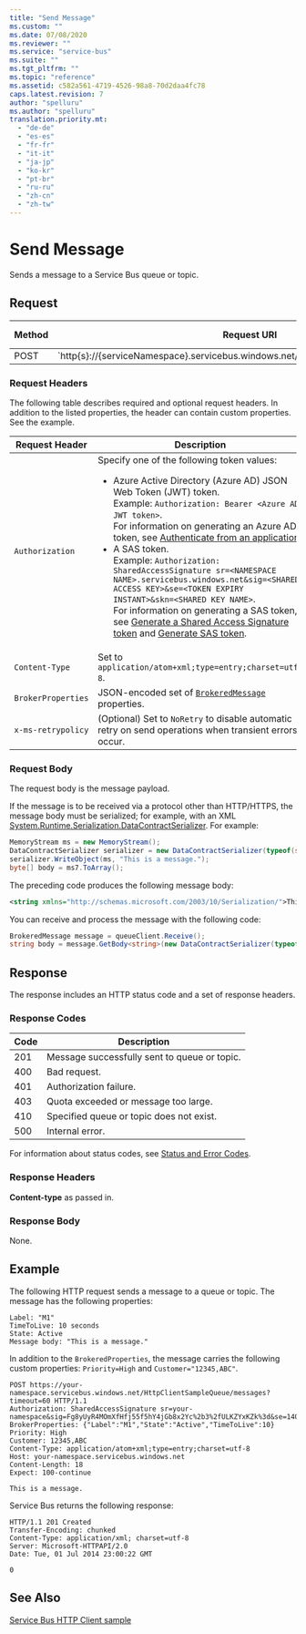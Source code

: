 ```yaml
---
title: "Send Message"
ms.custom: ""
ms.date: 07/08/2020
ms.reviewer: ""
ms.service: "service-bus"
ms.suite: ""
ms.tgt_pltfrm: ""
ms.topic: "reference"
ms.assetid: c582a561-4719-4526-98a8-70d2daa4fc78
caps.latest.revision: 7
author: "spelluru"
ms.author: "spelluru"
translation.priority.mt: 
  - "de-de"
  - "es-es"
  - "fr-fr"
  - "it-it"
  - "ja-jp"
  - "ko-kr"
  - "pt-br"
  - "ru-ru"
  - "zh-cn"
  - "zh-tw"
---
```

# Send Message
Sends a message to a Service Bus queue or topic.  
  
## Request  
  
|Method|Request URI|HTTP Version|  
|------------|-----------------|------------------|  
|POST|`http{s}://{serviceNamespace}.servicebus.windows.net/{queuePath&#124;topicPath}/messages|HTTP/1.1`|  
  
### Request Headers  
 The following table describes required and optional request headers. In addition to the listed properties, the header can contain custom properties. See the example.  
  
|Request Header|Description|  
|--------------------|-----------------|  
|`Authorization`| Specify one of the following token values:<ul><li> Azure Active Directory (Azure AD) JSON Web Token (JWT) token. <br/>Example: `Authorization: Bearer <Azure AD JWT token>`. <br/>For information on generating an Azure AD token, see [Authenticate from an application](get-azure-active-directory-token.md).</li><li>A SAS token. <br/>Example: `Authorization: SharedAccessSignature sr=<NAMESPACE NAME>.servicebus.windows.net&sig=<SHARED ACCESS KEY>&se=<TOKEN EXPIRY INSTANT>&skn=<SHARED KEY NAME>`. <br/>For information on generating a SAS token, see [Generate a Shared Access Signature token](https://docs.microsoft.com/azure/service-bus-messaging/service-bus-sas#generate-a-shared-access-signature-token) and [Generate SAS token](https://docs.microsoft.com/rest/api/eventhub/generate-sas-token).</li></ul> |  
|`Content-Type`|Set to `application/atom+xml;type=entry;charset=utf-8`.|  
|`BrokerProperties`|JSON-encoded set of [`BrokeredMessage`](/dotnet/api/microsoft.servicebus.messaging.brokeredmessage) properties.|  
|`x-ms-retrypolicy`|(Optional) Set to `NoRetry` to disable automatic retry on send operations when transient errors occur.|  
  
### Request Body  
 The request body is the message payload.  
  
 If the message is to be received via a protocol other than HTTP/HTTPS, the message body must be serialized; for example, with an XML [System.Runtime.Serialization.DataContractSerializer](https://msdn.microsoft.com/library/system.runtime.serialization.datacontractserializer.aspx). For example:  
  
```csharp
MemoryStream ms = new MemoryStream();  
DataContractSerializer serializer = new DataContractSerializer(typeof(string));  
serializer.WriteObject(ms, "This is a message.");  
byte[] body = ms7.ToArray();  
```  
  
 The preceding code produces the following message body:  
  
```xml  
<string xmlns="http://schemas.microsoft.com/2003/10/Serialization/">This is a message.</string>  
```  
  
 You can receive and process the message with the following code:  
  
```csharp
BrokeredMessage message = queueClient.Receive();  
string body = message.GetBody<string>(new DataContractSerializer(typeof(string)));  
```  
  
## Response  
 The response includes an HTTP status code and a set of response headers.  
  
### Response Codes  
  
|Code|Description|  
|----------|-----------------|  
|201|Message successfully sent to queue or topic.|  
|400|Bad request.|  
|401|Authorization failure.|  
|403|Quota exceeded or message too large.|  
|410|Specified queue or topic does not exist.|  
|500|Internal error.|  
  
 For information about status codes, see [Status and Error Codes](https://msdn.microsoft.com/library/windowsazure/dd179382.aspx).  
  
### Response Headers  
 **Content-type** as passed in.  
  
### Response Body  
 None.  
  
## Example  
 The following HTTP request sends a message to a queue or topic. The message has the following properties:  
  
 ```
Label: "M1"  
TimeToLive: 10 seconds  
State: Active  
Message body: "This is a message."  
```

In addition to the `BrokeredProperties`, the message carries the following custom properties: `Priority=High` and `Customer="12345,ABC"`.    

```  
POST https://your-namespace.servicebus.windows.net/HttpClientSampleQueue/messages?timeout=60 HTTP/1.1  
Authorization: SharedAccessSignature sr=your-namespace&sig=Fg8yUyR4MOmXfHfj55f5hY4jGb8x2Yc%2b3%2fULKZYxKZk%3d&se=1404256819&skn=RootManageSharedAccessKey  
BrokerProperties: {"Label":"M1","State":"Active","TimeToLive":10}  
Priority: High  
Customer: 12345,ABC  
Content-Type: application/atom+xml;type=entry;charset=utf-8  
Host: your-namespace.servicebus.windows.net  
Content-Length: 18  
Expect: 100-continue  
  
This is a message.  
```  
  
 Service Bus returns the following response:  
  
```  
HTTP/1.1 201 Created  
Transfer-Encoding: chunked  
Content-Type: application/xml; charset=utf-8  
Server: Microsoft-HTTPAPI/2.0  
Date: Tue, 01 Jul 2014 23:00:22 GMT  
  
0  
```  
  
## See Also  
 [Service Bus HTTP Client sample](https://code.msdn.microsoft.com/Service-Bus-HTTP-client-fe7da74a)
